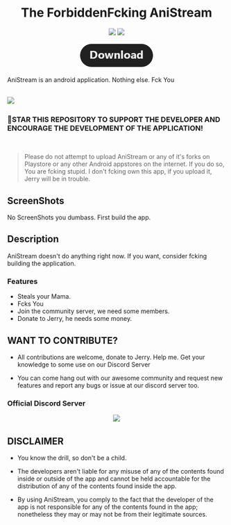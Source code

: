 <h1 align="center">
   The ForbiddenFcking AniStream
</h1>

<p align="center">
   <a href="https://discord.gg/mhxsSMy2Nf"><img src="https://img.shields.io/badge/Discord-7289DA?style=for-the-badge&logo=discord&logoColor=white"></a>
   <a href="https://github.com/jerry08/AniStream/releases"><img src="https://img.shields.io/github/downloads/jerry08/AniStream/total?color=%233DDC84&logo=android&logoColor=%23fff&style=for-the-badge"></a>
</p>

<p align="center"><a href="https://github.com/jerry08/AniStream/releases"><img src="/.assets/download.png"></a></p>

AniStream is an android application. Nothing else. Fck You

<br>
<a href="https://www.buymeacoffee.com/jerry08"><img src="https://img.buymeacoffee.com/button-api/?text=Buy me a coffee&emoji=&slug=jerry08&button_colour=FFDD00&font_colour=000000&font_family=Poppins&outline_colour=000000&coffee_colour=ffffff" /></a>
<br>

### 🌟STAR THIS REPOSITORY TO SUPPORT THE DEVELOPER AND ENCOURAGE THE DEVELOPMENT OF THE APPLICATION!

<br>

> Please do not attempt to upload AniStream or any of it's forks on Playstore or any other Android appstores on the internet. If you do so, You are fcking stupid. I don't fcking own this app, if you upload it, Jerry will be in trouble. 

## ScreenShots
No ScreenShots you dumbass. First build the app. 


## Description

AniStream doesn't do anything right now. If you want, consider fcking building the application. 

### Features

* Steals your Mama.
* Fcks You
* Join the community server, we need some members.
* Donate to Jerry, he needs some money. 



## WANT TO CONTRIBUTE?

- All contributions are welcome, donate to Jerry. Help me. Get your knowledge to some use on our Discord Server

- You can come hang out with our awesome community and request new features and report any bugs or issue at our discord server too.

### Official Discord Server

<p align="center">
 <a href="https://discord.gg/mhxsSMy2Nf">
  <img src="https://invidget.switchblade.xyz/mhxsSMy2Nf">
 </a>
</p>

## DISCLAIMER

* You know the drill, so don't be a child. 

* The developers aren't liable for any misuse of any of the contents found inside or outside of the app and cannot be held accountable for the distribution of any of the contents found inside the app.

* By using AniStream, you comply to the fact that the developer of the app is not responsible for any of the contents found in the app; nonetheless they may or may not be from their legitimate sources. 

